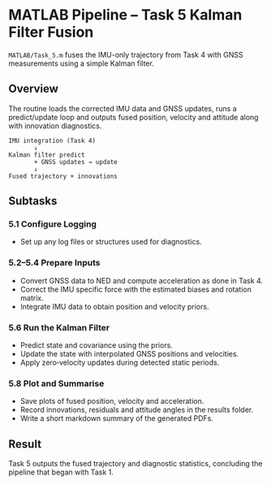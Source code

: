 # MATLAB Pipeline – Task 5 Kalman Filter Fusion

`MATLAB/Task_5.m` fuses the IMU-only trajectory from Task 4 with GNSS measurements using a simple Kalman filter.

## Overview

The routine loads the corrected IMU data and GNSS updates, runs a predict/update loop and outputs fused position, velocity and attitude along with innovation diagnostics.

```text
IMU integration (Task 4)
       ↓
Kalman filter predict
       + GNSS updates → update
       ↓
Fused trajectory + innovations
```

## Subtasks

### 5.1 Configure Logging
- Set up any log files or structures used for diagnostics.

### 5.2–5.4 Prepare Inputs
- Convert GNSS data to NED and compute acceleration as done in Task 4.
- Correct the IMU specific force with the estimated biases and rotation matrix.
- Integrate IMU data to obtain position and velocity priors.

### 5.6 Run the Kalman Filter
- Predict state and covariance using the priors.
- Update the state with interpolated GNSS positions and velocities.
- Apply zero‑velocity updates during detected static periods.

### 5.8 Plot and Summarise
- Save plots of fused position, velocity and acceleration.
- Record innovations, residuals and attitude angles in the results folder.
- Write a short markdown summary of the generated PDFs.

## Result

Task 5 outputs the fused trajectory and diagnostic statistics, concluding the pipeline that began with Task 1.
